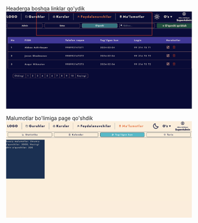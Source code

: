 Headerga boshqa linklar qo'ydik
<img src="./images/Screenshot 2024-02-15 at 17.18.39.png"/>

Malumotlar bo'limiga page qo'shdik
<img src="./images/Screenshot 2024-02-15 at 17.19.31.png"/>
